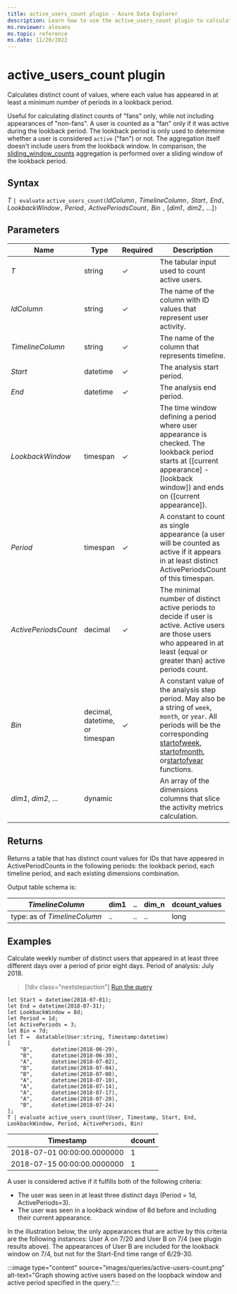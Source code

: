 ```yaml
---
title: active_users_count plugin - Azure Data Explorer
description: Learn how to use the active_users_count plugin to calculate the distinct count of values that appeared in a minimum number of periods in a lookback period.
ms.reviewer: alexans
ms.topic: reference
ms.date: 11/20/2022
---
```

# active_users_count plugin

Calculates distinct count of values, where each value has appeared in at least a minimum number of periods in a lookback period.

Useful for calculating distinct counts of "fans" only, while not including appearances of "non-fans". A user is counted as a "fan" only if it was active during the lookback period. The lookback period is only used to determine whether a user is considered `active` ("fan") or not. The aggregation itself doesn't include users from the lookback window. In comparison, the [sliding_window_counts](sliding-window-counts-plugin.md) aggregation is performed over a sliding window of the lookback period.

## Syntax

*T* `| evaluate` `active_users_count(`*IdColumn*`,` *TimelineColumn*`,` *Start*`,` *End*`,` *LookbackWindow*`,` *Period*`,` *ActivePeriodsCount*`,` *Bin* `,` [*dim1*`,` *dim2*`,` ...]`)`

## Parameters

| Name | Type | Required | Description |
| -- | -- | -- | -- |
| *T* | string | &check; | The tabular input used to count active users.|
| *IdColumn* | string | &check; | The name of the column with ID values that represent user activity. |
| *TimelineColumn* | string | &check; | The name of the column that represents timeline. |
| *Start* | datetime |  &check;  | The analysis start period. |
| *End* | datetime | &check; | The analysis end period. |
| *LookbackWindow* | timespan | &check; | The time window defining a period where user appearance is checked. The lookback period starts at ([current appearance] - [lookback window]) and ends on ([current appearance]). |
| *Period* | timespan | &check; | A constant to count as single appearance (a user will be counted as active if it appears in at least distinct ActivePeriodsCount of this timespan. |
| *ActivePeriodsCount* | decimal | &check; | The minimal number of distinct active periods to decide if user is active. Active users are those users who appeared in at least (equal or greater than) active periods count. |
| *Bin* | decimal, datetime, or timespan | &check; | A constant value of the analysis step period. May also be a string of `week`, `month`, or `year`. All periods will be the corresponding [startofweek](startofweekfunction.md), [startofmonth](startofmonthfunction.md), or[startofyear](startofyearfunction.md) functions. |
| *dim1*, *dim2*, ... | dynamic |   | An array of the dimensions columns that slice the activity metrics calculation. |

## Returns

Returns a table that has distinct count values for IDs that have appeared in ActivePeriodCounts in the following periods: the lookback period, each timeline period, and each existing dimensions combination.

Output table schema is:

|*TimelineColumn*|dim1|..|dim_n|dcount_values|
|---|---|---|---|---|
|type: as of *TimelineColumn*|..|..|..|long|

## Examples

Calculate weekly number of distinct users that appeared in at least three different days over a period of prior eight days. Period of analysis: July 2018.

> [!div class="nextstepaction"]
> <a href="https://dataexplorer.azure.com/clusters/help/databases/Samples?query=H4sIAAAAAAAAA42SwWvCMBTG74X+Dw9PFlJI0rJWhweF3XYYWNlhDIltGMGaSJO6y/74vdZWNlFMcnrv/ZJ85Ptq6WDtRONgAZVw0qmDnHLK8phmMWXRcxjUiLzo6haQXIBXY/Y7Ue7fla7MN7J5NUzeZKNMd5qNnWXp1Eme+xYHydBfKY1VNmIFFt2TuHe1nG6sbObWNUp/EShQhXXicJyPmqIw+AgDwDVZTQj060rvU8xnEXkIJfQCLe9A+DX84U0IpT5Q7vEc89HEUh8o84A49RDOU/zzTzSrgB+QJ1G3SIDozd226JbdlqbVrnfuj2XkHDjShYpcBYcMcSH/Q0K6bES/nOHnRKwCAAA=" target="_blank">Run the query</a>

```kusto
let Start = datetime(2018-07-01);
let End = datetime(2018-07-31);
let LookbackWindow = 8d;
let Period = 1d;
let ActivePeriods = 3;
let Bin = 7d;
let T =  datatable(User:string, Timestamp:datetime)
[
    "B",      datetime(2018-06-29),
    "B",      datetime(2018-06-30),
    "A",      datetime(2018-07-02),
    "B",      datetime(2018-07-04),
    "B",      datetime(2018-07-08),
    "A",      datetime(2018-07-10),
    "A",      datetime(2018-07-14),
    "A",      datetime(2018-07-17),
    "A",      datetime(2018-07-20),
    "B",      datetime(2018-07-24)
];
T | evaluate active_users_count(User, Timestamp, Start, End, LookbackWindow, Period, ActivePeriods, Bin)
```

|Timestamp|dcount|
|---|---|
|2018-07-01 00:00:00.0000000|1|
|2018-07-15 00:00:00.0000000|1|

A user is considered active if it fulfills both of the following criteria:

* The user was seen in at least three distinct days (Period = 1d, ActivePeriods=3).
* The user was seen in a lookback window of 8d before and including their current appearance.

In the illustration below, the only appearances that are active by this criteria are the following instances: User A on 7/20 and User B on 7/4 (see plugin results above).
The appearances of User B are included for the lookback window on 7/4, but not for the Start-End time range of 6/29-30.

:::image type="content" source="images/queries/active-users-count.png" alt-text="Graph showing active users based on the loopback window and active period specified in the query.":::
